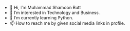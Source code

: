 - 👋 Hi, I’m Muhammad Shamoon Butt
- 👀 I’m interested in Technology and Business.
- 🌱 I’m currently learning Python.
- 📫 How to reach me by given social media links in profile.

<!---
mshamoonbutt/mshamoonbutt is a ✨ special ✨ repository because its `README.md` (this file) appears on your GitHub profile.
You can click the Preview link to take a look at your changes.
--->
